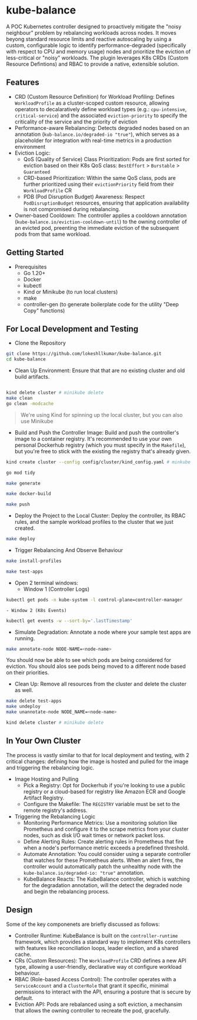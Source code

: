 # kube-balance

A POC Kubernetes controller designed to proactively mitigate the "noisy neighbour" problem by rebalancing workloads across nodes. It moves beyong standard resource limits and reactive autoscaling by using a custom, configurable logic to identify performance-degraded (specifically with respect to CPU and memory usage) nodes and prioritize the eviction of less-critical or "noisy" workloads. The plugin leverages K8s CRDs (Custom Resource Defintions) and RBAC to provide a native, extensible solution.

## Features

- CRD (Custom Resource Definition) for Workload Profiling: Defines `WorkloadProfile` as a cluster-scoped custom resource, allowing operators to decalaratively define workload types (e.g.: `cpu-intensive`, `critical-service`) and the associated `eviction-priority` to specify the criticality of the service and the priority of eviction
- Performance-aware Rebalancing: Detects degraded nodes based on an annotation (`kub-balance.io/degraded-io "true"`), which serves as a placeholder for integration with real-time metrics in a production environment
- Eviction Logic:
    - QoS (Quality of Service) Class Prioritization: Pods are first sorted for eviction based on their K8s QoS class: `BestEffort` > `Burstable` > `Guaranteed`
    - CRD-based Prioritization: Within the same QoS class, pods are further prioritized using their `evictionPriority` field from their `WorkloadProfile` CR
    - PDB (Pod Disruption Budget) Awareness: Respect `PodDisruptionBudget` resources, ensuring that application availability is not compromised during rebalancing.
- Owner-based Cooldown: The controller applies a cooldown annotation (`kube-balance.io/eviction-cooldown-until`) to the owning controller of an evicted pod, preenting the immediate eviction of the subsequent pods from that same workload.

## Getting Started 

- Prerequisites
    - Go 1.20+
    - Docker
    - kubectl
    - Kind or Minikube (to run local clusters)
    - make
    - controller-gen (to generate boilerplate code for the utility "Deep Copy" functions)

## For Local Development and Testing

- Clone the Repository
```bash
git clone https://github.com/lokeshllkumar/kube-balance.git
cd kube-balance
```
- Clean Up Environment: Ensure that that are no existing cluster and old build artifacts.
```bash

kind delete cluster # minikube delete
make clean
go clean -modcache
```

> We're using Kind for spinning up the local cluster, but you can also use Minikube

- Build and Push the Controller Image: Build and push the controller's image to a container registry. It's recommended to use your own personal Dockerhub registry (which you must specify in the `Makefile`), but you're free to stick with the existing the registry that's already given. 
```bash
kind create cluster --config config/cluster/kind_config.yaml # minkube start --nodes 2

go mod tidy

make generate

make docker-build

make push
```
- Deploy the Project to the Local Cluster: Deploy the controller, its RBAC rules, and the sample workload profiles to the cluster that we just created.
```bash
make deploy
```
- Trigger Rebalancing And Observe Behaviour
```bash
make install-profiles

make test-apps
```
- Open 2 terminal windows:
    - Window 1 (Controller Logs)
```bash
kubectl get pods -n kube-system -l control-plane=controller-manager
```
    - Window 2 (K8s Events)
```bash
kubectl get events -w --sort-by='.lastTimestamp'
```
- Simulate Degradation: Annotate a node where your sample test apps are running.
```bash
make annotate-node NODE-NAME=<node-name>
```
You should now be able to see which pods are being considered for eviction. You should alos see pods being moved to a different node based on their priorities.
- Clean Up: Remove all resources from the cluster and delete the cluster as well.
```bash
make delete test-apps
make undeploy
make unannotate-node NODE_NAME=<node-name>

kind delete cluster # minikube delete
```

## In Your Own Cluster

The process is vastly similar to that for local deployment and testing, with 2 critical changes: defining how the image is hosted and pulled for the image and triggering the rebalancing logic.
- Image Hosting and Pulling
    - Pick a Registry: Opt for Dockerhub if you're looking to use a public registry or a cloud-based for registry like Amazon ECR and Google Artifact Registry.
    - Configure the Makefile: The `REGISTRY` variable must be set to the remote registry's address.
- Triggering the Rebalancing Logic
    - Monitoring Performance Metrics: Use a monitoring solution like Prometheus and configure it to the scrape metrics from your cluster nodes, such as disk I/O wait times or network packet loss.
    - Define Alerting Rules: Create alerting rules in Prometheus that fire when a node's performance metric exceeds a predefined threshold.
    - Automate Annotation: You could consider using a separate controller that watches for these Prometheus alerts. When an alert fires, the controller would automatically patch the unhealthy node with the `kube-balance.io/degraded-io: "true"` annotation.
    - KubeBalance Reacts: The KubeBalance controller, which is watching for the degradation annotation, will the detect the degraded node and begin the rebalancing process.

## Design

Some of the key componenets are briefly discussed as follows:
- Controller Runtime: KubeBalance is built on the `controller-runtime` framework, which provides a standard way to implement K8s controllers with features like reconciliation loops, leader election, and a shared cache.
- CRs (Custom Resources): The `WorkloadProfile` CRD defines a new API type, allowing a user-friendly, declarative way ot configure workload behaviour.
- RBAC (Role-based Access Control): The controller operates with a `ServiceAccount` and a `ClusterRole` that grant it specific, minimal permissions to interact with the API, ensuring a posture that is secure by default.
- Eviction API: Pods are rebalanced using a soft eviction, a mechansim that allows the owning controller to recreate the pod,  gracefully.